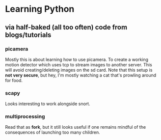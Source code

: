 Learning Python
===============

## via half-baked (all too often) code from blogs/tutorials

### picamera

Mostly this is about learning how to use picamera. To create a working
motion detector which uses tcp to stream images to another server.
This will avoid creating/deleting images on the sd card.
Note that this setup is **not very secure**, but hey, I'm mostly watching 
a cat that's prowling around for food.


### scapy

Looks interesting to work alongside snort.

### multiprocessing

Read that as **fork**, but it still looks useful if one remains
mindful of the consequences of launching too many children.

